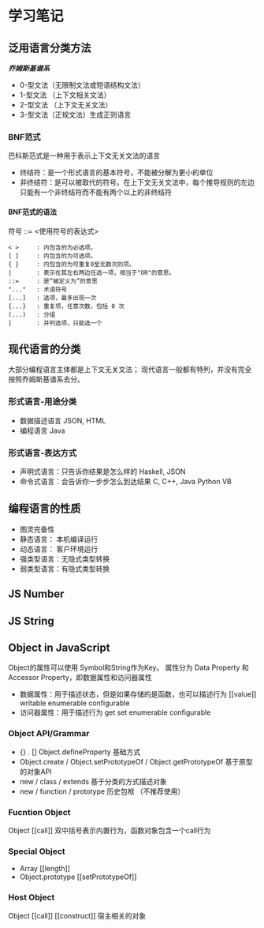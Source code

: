 # 学习笔记

## 泛用语言分类方法

***乔姆斯基谱系***

- 0-型文法（无限制文法或短语结构文法）
- 1-型文法 （上下文相关文法）
- 2-型文法 （上下文无关文法）
- 3-型文法（正规文法）生成正则语言

### BNF范式

巴科斯范式是一种用于表示上下文无关文法的语言

- 终结符：是一个形式语言的基本符号，不能被分解为更小的单位
- 非终结符：是可以被取代的符号。在上下文无关文法中，每个推导规则的左边只能有一个非终结符而不能有两个以上的非终结符

#### BNF范式的语法

符号 ::= <使用符号的表达式>

``` text
< >     : 内包含的为必选项。
[ ]     : 内包含的为可选项。
{ }     : 内包含的为可重复0至无数次的项。
|       : 表示在其左右两边任选一项，相当于"OR"的意思。
::=     : 是“被定义为”的意思
"..."   : 术语符号
[...]   : 选项，最多出现一次
{...}   : 重复项，任意次数，包括 0 次
(...)   : 分组
|       : 并列选项，只能选一个
```

## 现代语言的分类

大部分编程语言主体都是上下文无关文法；
现代语言一般都有特列，并没有完全按照乔姆斯基谱系去分。

### 形式语言-用途分类

- 数据描述语言 JSON, HTML
- 编程语言  Java

### 形式语言-表达方式

- 声明式语言：只告诉你结果是怎么样的  Haskell, JSON
- 命令式语言：会告诉你一步步怎么到达结果  C, C++, Java Python VB

## 编程语言的性质

- 图灵完备性
- 静态语言：  本机编译运行
- 动态语言：  客户环境运行
- 强类型语言：无隐式类型转换
- 弱类型语言：有隐式类型转换

## JS Number

## JS String

## Object in JavaScript

Object的属性可以使用 Symbol和String作为Key。
  属性分为 Data Property 和 Accessor Property，即数据属性和访问器属性

- 数据属性：用于描述状态，但是如果存储的是函数，也可以描述行为
  [[value]]  writable  enumerable  configurable
- 访问器属性：用于描述行为
  get  set  enumerable  configurable

### Object API/Grammar

- {} . []  Object.defineProperty  基础方式
- Object.create / Object.setPrototypeOf / Object.getPrototypeOf 基于原型的对象API
- new / class / extends  基于分类的方式描述对象
- new / function / prototype  历史包袱 （不推荐使用）

### Fucntion Object

Object [[call]]  双中括号表示内置行为，函数对象包含一个call行为

### Special Object

- Array [[length]]
- Object.prototype [[setPrototypeOf]]

### Host Object

Object [[call]] [[construct]]  宿主相关的对象
